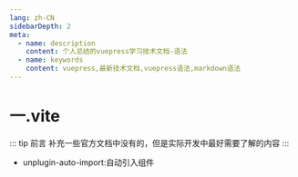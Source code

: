 ```yaml
---
lang: zh-CN
sidebarDepth: 2
meta:
  - name: description
    content: 个人总结的vuepress学习技术文档-语法
  - name: keywords
    content: vuepress,最新技术文档,vuepress语法,markdown语法
---
```


# 一.vite

::: tip 前言
补充一些官方文档中没有的，但是实际开发中最好需要了解的内容
:::

- unplugin-auto-import:自动引入组件
